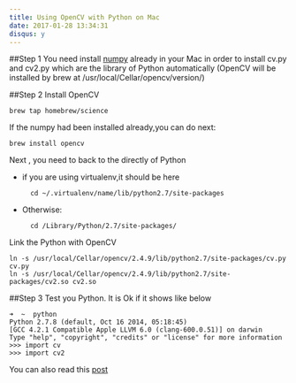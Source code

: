 ```yaml
---
title: Using OpenCV with Python on Mac
date: 2017-01-28 13:34:31
disqus: y
---
```

##Step 1
You need install [numpy](http://www.numpy.org) already in your Mac in order to install cv.py and cv2.py which are the library of Python automatically  (OpenCV  will be installed by brew at /usr/local/Cellar/opencv/version/)

##Step 2
Install OpenCV  

	brew tap homebrew/science
	
If the numpy had been installed already,you can do next:

	brew install opencv

Next , you need to back to the directly of Python  

* if you are using virtualenv,it should be here

 		cd ~/.virtualenv/name/lib/python2.7/site-packages

* Otherwise:
		
		cd /Library/Python/2.7/site-packages/

Link the Python with OpenCV

	ln -s /usr/local/Cellar/opencv/2.4.9/lib/python2.7/site-packages/cv.py cv.py
	ln -s /usr/local/Cellar/opencv/2.4.9/lib/python2.7/site-packages/cv2.so cv2.so

##Step 3
Test you Python.
It is Ok if it shows like below
	
	➜  ~  python
	Python 2.7.8 (default, Oct 16 2014, 05:18:45) 
	[GCC 4.2.1 Compatible Apple LLVM 6.0 (clang-600.0.51)] on darwin
	Type "help", "copyright", "credits" or "license" for more information
	>>> import cv
	>>> import cv2


You can also read this [post](https://jjyap.wordpress.com/2014/05/24/installing-opencv-2-4-9-on-mac-osx-with-python-support/)